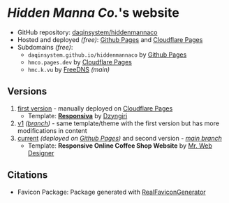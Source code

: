 # *Hidden Manna Co.*'s website
- GitHub repository: [daqinsystem/hiddenmannaco](https://github.com/daqinsystem/hiddenmannaco)
- Hosted and deployed *(free)*: [Github Pages](https://pages.github.com) and [Cloudflare Pages](https://pages.cloudflare.com)
- Subdomains *(free)*:
	- `daqinsystem.github.io/hiddenmannaco` by [Github Pages](https://pages.github.com)
	- `hmco.pages.dev` by [Cloudflare Pages](https://pages.cloudflare.com)
	- `hmc.k.vu` by [FreeDNS](https://freedns.afraid.org) *(main)*

## Versions
1. [first version](https://hidden-manna-company.pages.dev) - manually deployed on [Cloudflare Pages](https://pages.cloudflare.com)
	- Template: [**Responsiva**](https://free-css.com/free-css-templates/page158/responsiva) by [Dzyngiri](http://www.dzyngiri.com)
2. [v1](https://v1.hmco.pages.dev) *([branch](https://github.com/daqinsystem/hiddenmannaco/tree/v1))* - same template/theme with the first version but has more modifications in content
3. [current](https://hmc.k.vu) *(deployed on [Github Pages](https://pages.github.com))* and second version  *- [main branch](https://github.com/daqinsystem/hiddenmannaco/tree/main)*
	- Template: **Responsive Online Coffee Shop Website** by [Mr. Web Designer](https://www.youtube.com/@MrWebDesignerAnas)

## Citations
- Favicon Package: Package generated with [RealFaviconGenerator](https://realfavicongenerator.net/)
